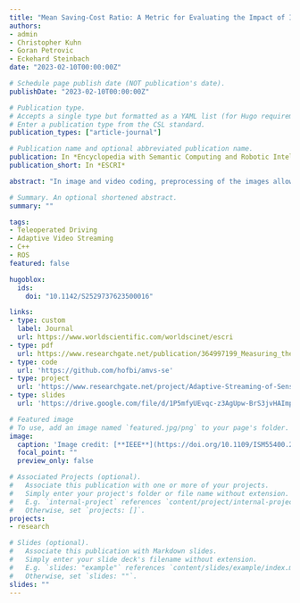 ```yaml
---
title: "Mean Saving-Cost Ratio: A Metric for Evaluating the Impact of Image Preprocessing on the Rate-Distortion Performance of Video Encoding"
authors:
- admin
- Christopher Kuhn
- Goran Petrovic
- Eckehard Steinbach
date: "2023-02-10T00:00:00Z"

# Schedule page publish date (NOT publication's date).
publishDate: "2023-02-10T00:00:00Z"

# Publication type.
# Accepts a single type but formatted as a YAML list (for Hugo requirements).
# Enter a publication type from the CSL standard.
publication_types: ["article-journal"]

# Publication name and optional abbreviated publication name.
publication: In *Encyclopedia with Semantic Computing and Robotic Intelligence*
publication_short: In *ESCRI*

abstract: "In image and video coding, preprocessing of the images allows to increase the perceptual quality or to control the bitrate. In this paper, we conduct an extensive analysis of the rate-distortion (RD) performance achieved by using different preprocessing steps before encoding the video. We propose a novel evaluation method called the Mean Saving-Cost Ratio (MSCR) to compare the RD performance for different preprocessing algorithms. We define MSCR as the logarithmic mean ratio of maximum bitrate savings over maximum quality cost for all parameters of a preprocessing algorithm. Further, we calculate the Bjontegaard Delta Rate for every quantization parameter (QP) between two RD curves at the respective QP. The resulting Bjontegaard Delta curves allow for comparing two preprocessing algorithms over a range of QPs. In our experiments, we use the proposed MSCR to compare different preprocessing algorithms such as a Gaussian low-pass filter, a median filter, and a JPEG compressor. Overall, the Gaussian low-pass filter shows the best RD performance according to MSCR."

# Summary. An optional shortened abstract.
summary: ""

tags:
- Teleoperated Driving
- Adaptive Video Streaming
- C++
- ROS
featured: false

hugoblox:
  ids:
    doi: "10.1142/S2529737623500016"

links:
- type: custom
  label: Journal
  url: https://www.worldscientific.com/worldscinet/escri
- type: pdf
  url: https://www.researchgate.net/publication/364997199_Measuring_the_Influence_of_Image_Preprocessing_on_the_Rate-Distortion_Performance_of_Video_Encoding
- type: code
  url: 'https://github.com/hofbi/amvs-se'
- type: project
  url: 'https://www.researchgate.net/project/Adaptive-Streaming-of-Sensor-Information-for-Teleoperator-Situation-Awareness'
- type: slides
  url: 'https://drive.google.com/file/d/1P5mfyUEvqc-z3AgUpw-BrS3jvHAImplV/view'

# Featured image
# To use, add an image named `featured.jpg/png` to your page's folder.
image:
  caption: 'Image credit: [**IEEE**](https://doi.org/10.1109/ISM55400.2022.00030)'
  focal_point: ""
  preview_only: false

# Associated Projects (optional).
#   Associate this publication with one or more of your projects.
#   Simply enter your project's folder or file name without extension.
#   E.g. `internal-project` references `content/project/internal-project/index.md`.
#   Otherwise, set `projects: []`.
projects:
- research

# Slides (optional).
#   Associate this publication with Markdown slides.
#   Simply enter your slide deck's filename without extension.
#   E.g. `slides: "example"` references `content/slides/example/index.md`.
#   Otherwise, set `slides: ""`.
slides: ""
---
```

